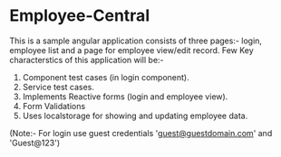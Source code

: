 # Employee-Central

This is a sample angular application consists of three pages:- login, employee list and a page for employee view/edit record. Few Key characterstics of this application will be:-

1. Component test cases (in login component).
2. Service test cases.
3. Implements Reactive forms (login and employee view).
4. Form Validations
5. Uses localstorage for showing and updating employee data.

(Note:- For login use guest credentials 'guest@guestdomain.com' and 'Guest@123')
